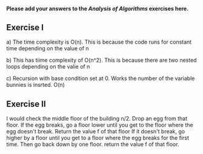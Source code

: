 #### Please add your answers to the ***Analysis of  Algorithms*** exercises here.

## Exercise I

a) The time complexity is O(n). This is because the code runs for constant time depending on the value of n


b) This has tiime complexity of O(n^2). This is because there are two nested loops depending on the valie of n


c) Recursion with base condition set at 0. Works the number of the variable bunnies is insrted. O(n)

## Exercise II

I would check the middle floor of the building n/2.
Drop an egg from that floor.
If the egg breaks, go a floor lower until you get to the floor where the egg doesn't break.
Return the value f of that floor
If it doesn't break, go higher by a floor until you get to a floor where the egg breaks for the first time.
Then go back down by one floor. 
return the value f of that floor.


